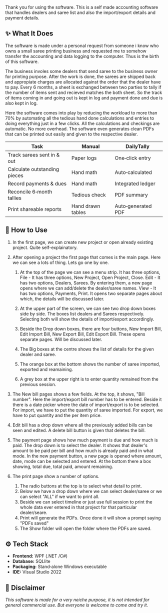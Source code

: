 Thank you for using the software.
This is a self made accounting software that handles dealers and saree list and also the import/export details and payment details.

## ✨ What It Does
The software is made under a personal request from someone i know who owns a small saree printing business and requested me to somehow transfer the accounting and data logging to the computer. Thus is the birth of this software. 

The business involes some dealers that send saree to the business owner for printing purpose. After the work is done, the sarees are shipped back and appropiate charges are allocated against the order that the dealer have to pay. 
Every 6 months, a sheet is exchanged between two parties to tally if the number of items sent and recieved matches the both sheet. So the track of items coming in and going out is kept in log and payment done and due is also kept in log. 

Here the software comes into play by reducing the workload to more than 70% by automating all the tedious hand done calculations and entries to doing everything just in a few clicks. All the calculations and checkings are automatic. No more
overhead. The software even generates clean PDFs that can be printed out easily and given to the respective dealer.

| Task | Manual | DailyTally |
|------|--------|------------|
| Track sarees sent in & out | Paper logs | One‑click entry |
| Calculate outstanding pieces | Hand math | Auto‑calculated |
| Record payments & dues | Hand math | Integrated ledger |
| Reconcile 6‑month tallies | Tedious check | PDF summary |
| Print shareable reports | Hand drawn tables | Auto‑generated PDF |

## 🚀 How to Use

1. In the first page, we can create new project or open already existing project. Quite self-explainatory.

2. After opening a project the first page that comes is the main page. Here we can see a lots of thing. Lets go one by one.
   1. At the top of the page we can see a menu strip. It has three options,
      File - It has three options, New Project, Open Project, Close.
      Edit - It has two options, Dealers, Sarees. By entering them, a new page opens where we can add/delete the dealer/saree names.
      View - It has two options, Payments, Print. It opens two separate pages about which, the details will be discussed later.
  
   2. At the upper part of the screen, we can see two drop down boxes side by side. The boxes list dealers and Sarees respectively. Selecting both will show the details of import/export accordingly.
   3. Beside the Drop down boxes, there are four buttons, New Import Bill, Edit Import Bill, New Export Bill, Edit Export Bill. These opens separate pages. Will be discussed later.
   4. The Big boxes at the centre shows the list of details for the given dealer and saree.
   5. The orange box at the bottom shows the number of saree imported, exported and reamaining.
   6. A grey box at the upper right is to enter quantity remained from the previous session.

3. The New bill pages shows a few fields. At the top, it shows, "Bill number". Here the import/export bill number has to be entered. Beside it there is a date picker where the date of import/export is to be selected. For import, we have to 
    put the quantity of saree imported. For export, we have to put quantity and the per item price.

4. Edit bill has a drop down where all the previously added bills can be seen and edited. A delete bill button is given that deletes the bill.

5. The payment page shows how much payment is due and how much is paid. The drop down is to select the dealer. It shows that dealer's amount to be paid per bill and how much is already paid and in what mode.
  In the new payment button, a new page is opened where amount, date, mode can be selected and entered.
  At the bottom there a box showing, total due, total paid, amount remaining.

6. The print page show a number of options.
     1. The radio buttons at the top is to select what detail to print.
     2. Below we have a drop down where we can select dealer/saree or we can select "ALL" if we want to print all.
     3. Beside we can select timeline or just use full session to print the whole data ever entered in that project for that particular dealer/seare.
     4. Print will generate the PDFs. Once done it will show a prompt saying "PDFs saved"
     5. The Show folder will open the folder where the PDFs are saved.
  
## ⚙️ Tech Stack

- **Frontend:** WPF (.NET /C#)  
- **Database:** SQLlite  
- **Packaging:** Stand‑alone Windows executable  
- **IDE:** Visual Studio 2022

## 📜 Disclaimer
  
_This software is made for a very neiche purpose, it is not intended for general commercial use. But everyone is welcome to come and try it._
